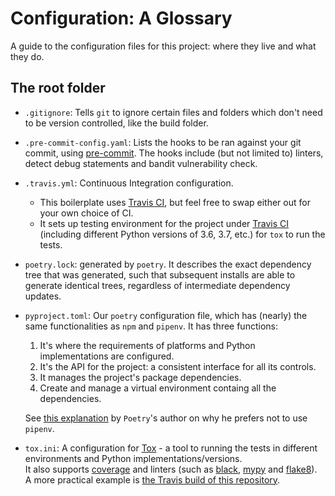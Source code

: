 # Configuration: A Glossary

A guide to the configuration files for this project: where they live and what they do.

## The root folder

- `.gitignore`: Tells `git` to ignore certain files and folders which don't need to be version controlled, like the build folder.

- `.pre-commit-config.yaml`: Lists the hooks to be ran against your git commit, using [pre-commit](https://pre-commit.com). The hooks include (but not limited to) linters, detect debug statements and bandit vulnerability check.

- `.travis.yml`: Continuous Integration configuration.  
  - This boilerplate uses [Travis CI](https://travis-ci.com), but feel free to swap either out for your own choice of CI.  
  - It sets up testing environment for the project under [Travis CI](https://travis-ci.com) (including different Python versions of 3.6, 3.7, etc.) for `tox` to run the tests.


- `poetry.lock`: generated by `poetry`. It describes the exact dependency tree that was generated, such that subsequent installs are able to generate identical trees, regardless of intermediate dependency updates.

- `pyproject.toml`: Our `poetry` configuration file, which has (nearly) the same functionalities as `npm` and `pipenv`. It has three functions:
  1. It's where the requirements of platforms and Python implementations are configured.
  2. It's the API for the project: a consistent interface for all its controls.
  3. It manages the project's package dependencies.
  4. Create and manage a virtual environment containg all the dependencies.  

  See [this explanation](https://github.com/python-poetry/poetry#why) by `Poetry`'s author on why he prefers not to use `pipenv`.


- `tox.ini`: A configuration for [Tox](https://tox.readthedocs.io/en/latest) - a tool to running the tests in different environments and Python implementations/versions.  
It also supports [coverage](https://coverage.readthedocs.io) and linters (such as [black](https://github.com/psf/black), [mypy](https://github.com/python/mypy) and [flake8](https://flake8.pycqa.org/en/latest/)).  
A more practical example is [the Travis build of this repository](https://travis-ci.org/snguyenthanh/backend-boilerplate-practice).
